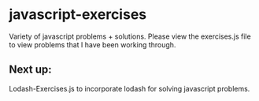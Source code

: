 # javascript-exercises
Variety of javascript problems + solutions. Please view the exercises.js file to view problems that I have been working through. 

## Next up:
Lodash-Exercises.js to incorporate lodash for solving javascript problems. 
